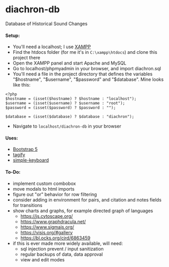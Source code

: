 # diachron-db
Database of Historical Sound Changes

#### Setup:
+ You'll need a localhost; I use [XAMPP](https://www.apachefriends.org/)
+ Find the htdocs folder (for me it's in <code>C:\xampp\htdocs</code>) and clone this project there
+ Open the XAMPP panel and start Apache and MySQL
+ Go to localhost/phpmyadmin in your browser, and import diachron.sql
+ You'll need a file in the project directory that defines the variables "\$hostname", "\$username", "\$password" and "\$database". Mine looks like this:
```
<?php
$hostname = (isset($hostname) ? $hostname : "localhost");
$username = (isset($username) ? $username : "root");
$password = (isset($password) ? $password : "");

$database = (isset($database) ? $database : "diachron");
```

+ Navigate to <code>localhost/diachron-db</code> in your browser

#### Uses:
+ [Bootstrap 5](https://getbootstrap.com/)
+ [tagify](https://yaireo.github.io/tagify/)
+ [simple-keyboard](https://hodgef.com/simple-keyboard/)

#### To-Do:
+ implement custom combobox
+ move modals to html imports
+ figure out "or" behavior for row filtering
+ consider adding in environment for pairs, and citation and notes fields for transitions
+ show charts and graphs, for example directed graph of languages
  + https://js.cytoscape.org/
  + https://www.graphdracula.net/
  + https://www.sigmajs.org/
  + https://visjs.org/#gallery
  + https://bl.ocks.org/cjrd/6863459
+ if this is ever made more widely available, will need:
  + sql injection prevent / input sanitization
  + regular backups of data, data approval
  + view and edit modes
